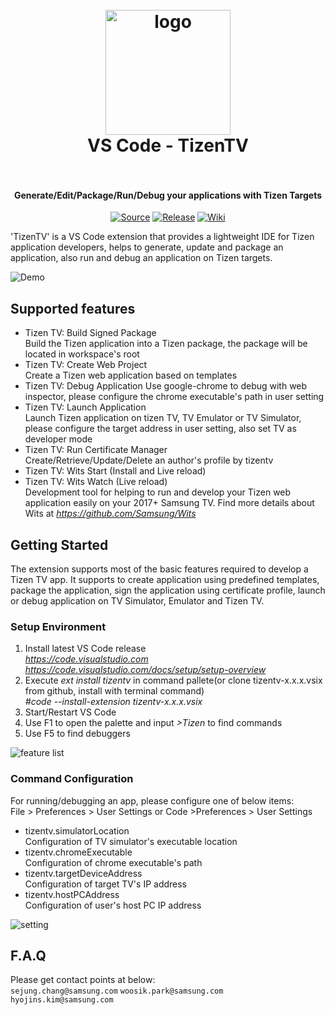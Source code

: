 <h1 align="center">
  <br>
    <img src="https://raw.githubusercontent.com/samsung/vscode-extension-tizentv/master/images/icon.png?branch=master" alt="logo" width="200">
  <br>
  VS Code - TizenTV
  <br>
  <br>
</h1>

<h4 align="center">Generate/Edit/Package/Run/Debug your applications with Tizen Targets</h4>

<p align="center">
  <a href="https://github.com/samsung/vscode-extension-tizentv"><img src="https://raw.githubusercontent.com/samsung/vscode-extension-tizentv/master/images/buildpassing.png?branch=master" alt="Source"></a>
  <a href="https://github.com/samsung/vscode-extension-tizentv/releases"><img src="https://raw.githubusercontent.com/samsung/vscode-extension-tizentv/master/images/release.png?branch=master" alt="Release"></a>
  <a href="https://github.com/samsung/vscode-extension-tizentv/wiki"><img src="https://raw.githubusercontent.com/samsung/vscode-extension-tizentv/master/images/chatter.png?branch=master" alt="Wiki"></a>
</p>

'TizenTV' is a VS Code extension that provides a lightweight IDE for Tizen application developers, helps to generate, update and package an application, also run and debug an application on Tizen targets.

![Demo](https://raw.githubusercontent.com/samsung/vscode-extension-tizentv/master/images/demo.gif)

## Supported features

- Tizen TV: Build Signed Package  
  Build the Tizen application into a Tizen package, the package will be located in workspace's root
- Tizen TV: Create Web Project  
  Create a Tizen web application based on templates
- Tizen TV: Debug Application
  Use google-chrome to debug with web inspector, please configure the chrome executable's path in user setting
- Tizen TV: Launch Application  
  Launch Tizen application on tizen TV, TV Emulator or TV Simulator, please configure the target address in user setting, also set TV as developer mode
- Tizen TV: Run Certificate Manager  
  Create/Retrieve/Update/Delete an author's profile by tizentv
- Tizen TV: Wits Start (Install and Live reload)
- Tizen TV: Wits Watch (Live reload)  
  Development tool for helping to run and develop your Tizen web application easily on your 2017+ Samsung TV. Find more details about Wits at *https://github.com/Samsung/Wits*

## Getting Started

The extension supports most of the basic features required to develop a Tizen TV app. It supports to create application using predefined templates, package the application, sign the application using certificate profile, launch or debug application on TV Simulator, Emulator and Tizen TV.

### Setup Environment

1. Install latest VS Code release  
   *https://code.visualstudio.com*  
   *https://code.visualstudio.com/docs/setup/setup-overview*
2. Execute _ext install tizentv_ in command pallete(or clone tizentv-x.x.x.vsix from github, install with terminal command)  
   _#code --install-extension tizentv-x.x.x.vsix_
3. Start/Restart VS Code
4. Use F1 to open the palette and input _>Tizen_ to find commands
5. Use F5 to find debuggers
<p><img src="https://raw.githubusercontent.com/samsung/vscode-extension-tizentv/master/images/featurelist.png" alt="feature list"></p>

### Command Configuration

For running/debugging an app, please configure one of below items:  
File > Preferences > User Settings or Code >Preferences > User Settings

- tizentv.simulatorLocation  
  Configuration of TV simulator's executable location
- tizentv.chromeExecutable  
  Configuration of chrome executable's path
- tizentv.targetDeviceAddress  
  Configuration of target TV's IP address
- tizentv.hostPCAddress  
 Configuration of user's host PC IP address
<p><img src="https://raw.githubusercontent.com/samsung/vscode-extension-tizentv/master/images/setting.png" alt="setting"></p>

## F.A.Q

Please get contact points at below:  
`sejung.chang@samsung.com`
`woosik.park@samsung.com`  
`hyojins.kim@samsung.com`
